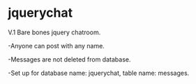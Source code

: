 jquerychat
==========

V.1 Bare bones jquery chatroom.

-Anyone can post with any name.

-Messages are not deleted from database.

-Set up for database name: jquerychat, table name: messages.

